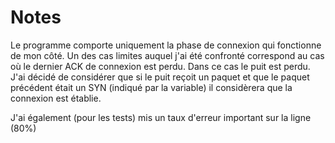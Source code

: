 # Notes

Le programme comporte uniquement la phase de connexion qui fonctionne de mon côté.
Un des cas limites auquel j'ai été confronté correspond au cas où le dernier ACK de connexion est perdu. Dans ce cas le puit est perdu. J'ai décidé de considérer que si le puit reçoit un paquet et que le paquet précédent était un SYN (indiqué par la variable) il considèrera que la connexion est établie.

J'ai également (pour les tests) mis un taux d'erreur important sur la ligne (80%)